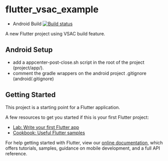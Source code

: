 # flutter_vsac_example

 - Android Build 
[![Build status](https://build.appcenter.ms/v0.1/apps/fe65a0fd-f362-4560-b40c-a8a8f23ef7eb/branches/master/badge)](https://appcenter.ms)

A new Flutter project using VSAC build feature.

## Android Setup

- add a appcenter-post-close.sh script in the root of the project (project/app/).
- comment the gradle wrappers on the android project .gitignore (android/.gitignore)

## Getting Started

This project is a starting point for a Flutter application.

A few resources to get you started if this is your first Flutter project:

- [Lab: Write your first Flutter app](https://flutter.dev/docs/get-started/codelab)
- [Cookbook: Useful Flutter samples](https://flutter.dev/docs/cookbook)

For help getting started with Flutter, view our
[online documentation](https://flutter.dev/docs), which offers tutorials,
samples, guidance on mobile development, and a full API reference.
